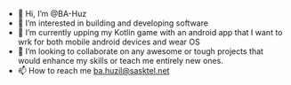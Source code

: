 - 👋 Hi, I’m @BA-Huz
- 👀 I’m interested in building and developing software
- 🌱 I’m currently upping my Kotlin game with an android app that I want to wrk for both mobile android devices and wear OS
- 💞️ I’m looking to collaborate on any awesome or tough projects that would enhance my skills or teach me entirely new ones.
- 📫 How to reach me ba.huzil@sasktel.net

<!---
BA-Huz/BA-Huz is a ✨ special ✨ repository because its `README.md` (this file) appears on your GitHub profile.
You can click the Preview link to take a look at your changes.
--->
